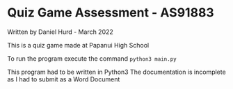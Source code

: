 # Quiz Game Assessment - AS91883
Written by Daniel Hurd - March 2022

This is a quiz game made at Papanui High School

To run the program execute the command
`python3 main.py`

This program had to be written in Python3
The documentation is incomplete as I had to submit as a Word Document

